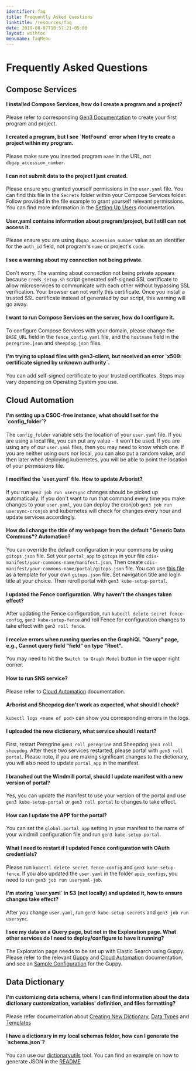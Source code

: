 ```yaml
---
identifier: faq
title: Frequently Asked Questions
linktitle: /resources/faq
date: 2019-08-07T10:57:21-05:00
layout: withtoc
menuname: faqMenu
---
```


# Frequently Asked Questions

## Compose Services


<h4>I installed Compose Services, how do I create a program and a project?</h4>

Please refer to corresponding
[Gen3 Documentation](https://gen3.org/resources/operator/#5-programs-and-projects)
to create your first program and project.


<h4>I created a program, but I see `NotFound` error when I try to create a
project within my program.</h4>

Please make sure you inserted program `name` in the URL, not
`dbgap_accession_number`.


<h4>I can not submit data to the project I just created.</h4>

Please ensure you granted yourself permissions in the `user.yaml` file. You can
find this file in the `Secrets` folder within your Compose Services folder.
Follow provided in the file example to grant yourself relevant permissions. You
can find more information in the
[Setting Up Users](https://github.com/uc-cdis/compose-services#setting-up-users)
documentation.


<h4>User.yaml contains information about program/project, but I still can not
access it.</h4>

Please ensure you are using `dbgap_accession_number` value as an identifier for
the `auth_id` field, not program's `name` or project's `code`.


<h4>I see a warning about my connection not being private.</h4>

Don't worry. The warning about connection not being private appears because
`creds_setup.sh` script generated self-signed SSL certificate to allow
microservices to communicate with each other without bypassing SSL verification.
Your browser can not verify this certificate. Once you install a trusted SSL
certificate instead of generated by our script, this warning will go away.


<h4>I want to run Compose Services on the server, how do I configure
 it.</h4>

To configure Compose Services with your domain, please change the `BASE_URL`
field in the `fence_config.yaml` file, and the `hostname` field in the
`peregrine.json` and `sheepdog.json` files.


<h4>I'm trying to upload files with gen3-client, but received an error 
`x509: certificate signed by unknown authority`.</h4>

You can add self-signed certificate to your trusted certificates. Steps may
vary depending on Operating System you use.


## Cloud Automation


<h4>I'm setting up a CSOC-free instance, what should I set for the 
`config_folder`?</h4>

The `config_folder` variable sets the location of your `user.yaml` file. If you
are using a local file, you can put any value - it won't be used. If you are
using any of our `user.yaml` files, then you may need to know which one. If you
are neither using ours nor local, you can also put a random value, and then
later when deploying kubernetes, you will be able to point the location of your
permissions file.


<h4>I modified the `user.yaml` file. How to update Arborist?</h4>

If you run `gen3 job run usersync` changes should be picked up automatically.
If you don't want to run that command every time you make changes to your
`user.yaml`, you can deploy the cronjob `gen3 job run usersync-cronjob` and
kubernetes will check for changes every hour and update services accordingly.


<h4>How do I change the title of my webpage from the default "Generic Data Commons"?
Automation?</h4>

You can override the default configuration in your commons by using
`gitops.json` file. Set your `portal_app` to `gitops` in your file
`cdis-manifest/your-commons-name/manifest.json`. Then create
`cdis-manifest/your-commons-name/portal/gitops.json` file. You can use [this
file](https://github.com/uc-cdis/data-portal/blob/master/data/config/default.json)
as a template for your own `gitops.json` file. Set navigation title and login
title at your choice. Then reroll portal with `gen3 kube-setup-portal`.


<h4>I updated the Fence configuration. Why haven't the changes taken effect?</h4>

After updating the Fence configuration, run `kubectl delete secret
fence-config`, `gen3 kube-setup-fence` and roll Fence for configuration changes
to take effect with `gen3 roll fence`.


<h4>I receive errors when running queries on the GraphiQL "Query" page, e.g., Cannot query field "field" on type "Root".</h4>

You may need to hit the `Switch to Graph Model` button in the upper right
corner.


<h4>How to run SNS service?</h4>

Please refer to [Cloud
Automation](https://github.com/uc-cdis/cloud-automation/tree/master/tf_files/aws/modules/data-bucket-queue)
documentation.


<h4>Arborist and Sheepdog don't work as expected, what should I check?</h4>

`kubectl logs <name of pod>` can show you corresponding errors in the logs.


<h4>I uploaded the new dictionary, what service should I restart?</h4>

First, restart Peregrine `gen3 roll peregrine` and Sheepdog `gen3 roll
sheepdog`.  After these two services restarted, please portal with `gen3 roll
portal`.  Please note, if you are making significant changes to the dictionary,
you will also need to update `portal_app` in the manifest.


<h4>I branched out the Windmill portal, should I update manifest with a new
version of portal?</h4>

Yes, you can update the manifest to use your version of the portal and use `gen3
kube-setup-portal` or `gen3 roll portal` to changes to take effect.


<h4>How can I update the APP for the portal?</h4>

You can set the `global.portal_app` setting in your manifest to the name of your
windmill configuration file and run `gen3 kube-setup-portal`.


<h4>What I need to restart if I updated Fence configuration with OAuth
credentials?</h4>

Please run `kubectl delete secret fence-config` and `gen3 kube-setup-fence`.  If
you also updated the `user.yaml` in the folder `apis_configs`, you need to run
`gen3 job run useryaml-job`.


<h4>I'm storing `user.yaml` in S3 (not locally) and updated it, how to ensure
changes take effect?</h4>

After you change `user.yaml`, run `gen3 kube-setup-secrets` and `gen3 job run
usersync`.


<h4>I see my data on a Query page, but not in the Exploration page. What other
services do I need to deploy/configure to have it running?</h4>

The Exploration page needs to be set up with Elastic Search using Guppy. Please
refer to the relevant
[Guppy](https://github.com/uc-cdis/guppy/blob/master/README.md) and [Cloud
Automation](https://github.com/uc-cdis/cloud-automation/blob/master/kube/services/guppy/README.md)
documentation, and see an [Sample
Configuration](https://github.com/uc-cdis/data-portal/pull/505) for the Guppy.


## Data Dictionary

<h4>I'm customizing data schema, where I can find information about the data
dictionary customization, variables' definition, and files formatting?</h4>

Please refer documentation about [Creating New
Dictionary](https://gen3.org/resources/operator/#3-creating-a-new-data-dictionary),
[Data Types](https://gen3.org/resources/user/data-types/) and
[Templates](https://gen3.org/resources/user/template-tsvs/)


<h4>I have a dictionary in my local schemas folder, how can I generate the
`schema.json`?</h4>

You can use our [dictionaryutils](https://github.com/uc-cdis/dictionaryutils)
tool.  You can find an example on how to generate JSON in the
[README](https://github.com/uc-cdis/dictionaryutils#use-dictionaryutils-to-dump-a-dictionary)

